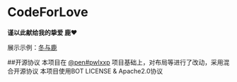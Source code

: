 # CodeForLove

**谨以此献给我的挚爱 鹿❤**

展示示例：[冬与鹿](https://ikedong.cn)

##开源协议
本项目在 [@pen#pwlxxp](https://codepen.io/jakealbaugh/pen/PwLXXP) 项目基础上，对布局等进行了改动，采用混合开源协议
本项目使用BOT LICENSE & Apache2.0协议
